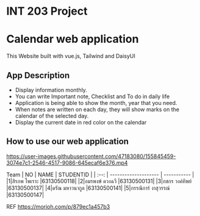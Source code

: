 # INT 203 Project

# Calendar web application 
This Website built with vue.js, Tailwind and DaisyUI 
## App Description
- Display information monthly.
- You can write Important note, Checklist and To do in daily life
- Application is being able to show the month, year that you need.
- When notes are written on each day, they will show marks on the calendar of the selected day. 
- Display the current date in red color on the calendar 
## How to use our web application

https://user-images.githubusercontent.com/47183080/155845459-3074e7c1-2546-4517-9086-645ecaf6e376.mp4
	
Team 
| NO   | NAME                 | STUDENTID   |
| :--: | -------------------- | ----------- |
|1|สิรภพ ไพเราะ   |63130500118| 
|2|อมรพงษ์ ดวงฉวี  |63130500131|
|3|กชกร วงค์ทิพย์   |63130500137|
|4|ดรัณ มหาวนากูล  |63130500141|
|5|กรรณิการ์ งาสุวรรณ์ |63130500147|

REF
https://morioh.com/p/879ec1a457b3
